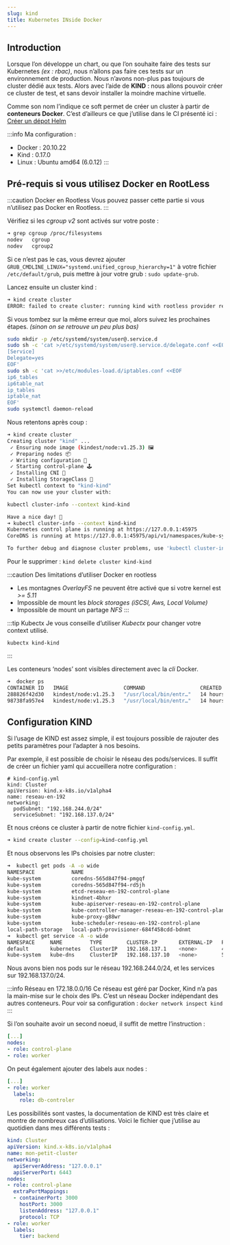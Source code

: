 ```yaml
---
slug: kind
title: Kubernetes INside Docker
---
```


## Introduction

Lorsque l’on développe un chart, ou que l’on souhaite faire des tests sur Kubernetes *(ex : rbac)*, nous n’allons pas faire ces tests sur un environnement de production. Nous n’avons non-plus pas toujours de cluster dédié aux tests. 
Alors avec l’aide de **KIND** : nous allons pouvoir créer ce cluster de test, et sans devoir installer la moindre machine virtuelle. 

Comme son nom l’indique ce soft permet de créer un cluster à partir de **conteneurs Docker**. C’est d’ailleurs ce que j’utilise dans le CI présenté ici : [Créer un dépot Helm](/blog/Creer-son-registre-helm)

:::info
Ma configuration : 
- Docker  : 20.10.22
- Kind    : 0.17.0
- Linux   : Ubuntu amd64 (6.0.12)
:::


## Pré-requis si vous utilisez Docker en RootLess


:::caution Docker en Rootless
Vous pouvez passer cette partie si vous n’utilisez pas Docker en Rootless. 
:::

Vérifiez si les *cgroup v2* sont activés sur votre poste : 
```bash
➜ grep cgroup /proc/filesystems
nodev	cgroup
nodev	cgroup2
```

Si ce n’est pas le cas, vous devrez ajouter `GRUB_CMDLINE_LINUX="systemd.unified_cgroup_hierarchy=1"` à votre fichier `/etc/default/grub`, puis mettre à jour votre grub : `sudo update-grub`. 

Lancez ensuite un cluster kind : 
```bash
➜ kind create cluster      
ERROR: failed to create cluster: running kind with rootless provider requires setting systemd property "Delegate=yes", see https://kind.sigs.k8s.io/docs/user/rootless/
```
Si vous tombez sur la même erreur que moi, alors suivez les prochaines étapes. *(sinon on se retrouve un peu plus bas)*

```bash
sudo mkdir -p /etc/systemd/system/user@.service.d
sudo sh -c 'cat >/etc/systemd/system/user@.service.d/delegate.conf <<EOF
[Service]
Delegate=yes
EOF'
sudo sh -c 'cat >>/etc/modules-load.d/iptables.conf <<EOF
ip6_tables
ip6table_nat
ip_tables
iptable_nat
EOF'
sudo systemctl daemon-reload
```

Nous retentons après coup : 
```bash
➜ kind create cluster         
Creating cluster "kind" ...
 ✓ Ensuring node image (kindest/node:v1.25.3) 🖼 
 ✓ Preparing nodes 📦  
 ✓ Writing configuration 📜 
 ✓ Starting control-plane 🕹️ 
 ✓ Installing CNI 🔌 
 ✓ Installing StorageClass 💾 
Set kubectl context to "kind-kind"
You can now use your cluster with:

kubectl cluster-info --context kind-kind

Have a nice day! 👋
➜ kubectl cluster-info --context kind-kind
Kubernetes control plane is running at https://127.0.0.1:45975
CoreDNS is running at https://127.0.0.1:45975/api/v1/namespaces/kube-system/services/kube-dns:dns/proxy

To further debug and diagnose cluster problems, use 'kubectl cluster-info dump'.
```

Pour le supprimer : `kind delete cluster kind-kind`

:::caution Des limitations d’utiliser Docker en rootless
- Les montagnes *OverlayFS* ne peuvent être activé que si votre kernel est *>= 5.11*
- Impossible de mount les *block storages* *(iSCSI, Aws, Local Volume)*
- Impossible de mount un partage *NFS*
:::

:::tip Kubectx
Je vous conseille d’utiliser *Kubectx* pour changer votre context utilisé.
```
kubectx kind-kind
```
:::

Les conteneurs ‘nodes’ sont visibles directement avec la *cli* Docker. 
```bash
➜  docker ps
CONTAINER ID   IMAGE                  COMMAND                  CREATED        STATUS          PORTS                      NAMES
288826f42d30   kindest/node:v1.25.3   "/usr/local/bin/entr…"   14 hours ago   Up 41 minutes   127.0.0.1:6443->6443/tcp   test-control-plane
98738fa957e4   kindest/node:v1.25.3   "/usr/local/bin/entr…"   14 hours ago   Up 41 minutes                              test-worker
```

## Configuration KIND

Si l’usage de KIND est assez simple, il est toujours possible de rajouter des petits paramètres pour l’adapter à nos besoins. 

Par exemple, il est possible de choisir le réseau des pods/services. Il suffit de créer un fichier yaml qui accueillera notre configuration :

```
# kind-config.yml
kind: Cluster
apiVersion: kind.x-k8s.io/v1alpha4
name: reseau-en-192
networking:
  podSubnet: "192.168.244.0/24"
  serviceSubnet: "192.168.137.0/24"
```

Et nous créons ce cluster à partir de notre fichier `kind-config.yml`.
```bash
➜ kind create cluster --config=kind-config.yml
```
Et nous observons les IPs choisies par notre cluster: 
```bash
➜  kubectl get pods -A -o wide
NAMESPACE            NAME                                                  READY   STATUS    RESTARTS   AGE   IP              NODE                          NOMINATED NODE   READINESS GATES
kube-system          coredns-565d847f94-pmgqf                              1/1     Running   0          28s   192.168.244.2   reseau-en-192-control-plane   <none>           <none>
kube-system          coredns-565d847f94-rd5jh                              1/1     Running   0          28s   192.168.244.3   reseau-en-192-control-plane   <none>           <none>
kube-system          etcd-reseau-en-192-control-plane                      1/1     Running   0          42s   172.18.0.2      reseau-en-192-control-plane   <none>           <none>
kube-system          kindnet-4bhxr                                         1/1     Running   0          28s   172.18.0.2      reseau-en-192-control-plane   <none>           <none>
kube-system          kube-apiserver-reseau-en-192-control-plane            1/1     Running   0          42s   172.18.0.2      reseau-en-192-control-plane   <none>           <none>
kube-system          kube-controller-manager-reseau-en-192-control-plane   1/1     Running   0          42s   172.18.0.2      reseau-en-192-control-plane   <none>           <none>
kube-system          kube-proxy-g88wr                                      1/1     Running   0          28s   172.18.0.2      reseau-en-192-control-plane   <none>           <none>
kube-system          kube-scheduler-reseau-en-192-control-plane            1/1     Running   0          43s   172.18.0.2      reseau-en-192-control-plane   <none>           <none>
local-path-storage   local-path-provisioner-684f458cdd-bdnmt               1/1     Running   0          28s   192.168.244.4   reseau-en-192-control-plane   <none>           <none>
➜  kubectl get service -A -o wide
NAMESPACE     NAME         TYPE        CLUSTER-IP       EXTERNAL-IP   PORT(S)                  AGE   SELECTOR
default       kubernetes   ClusterIP   192.168.137.1    <none>        443/TCP                  75s   <none>
kube-system   kube-dns     ClusterIP   192.168.137.10   <none>        53/UDP,53/TCP,9153/TCP   74s   k8s-app=kube-dns
```
Nous avons bien nos pods sur le réseau 192.168.244.0/24, et les services sur 192.168.137.0/24. 

:::info Réseau en 172.18.0.0/16
Ce réseau est géré par Docker, Kind n’a pas la main-mise sur le choix des IPs. 
C’est un réseau Docker indépendant des autres conteneurs. 
Pour voir sa configuration : `docker network inspect kind`
:::

Si l’on souhaite avoir un second noeud, il suffit de mettre l’instruction : 
```yaml
[...]
nodes:
- role: control-plane
- role: worker
```
On peut également ajouter des labels aux nodes :

```yml
[...]
- role: worker
  labels:
    role: db-controler
```

Les possibilités sont vastes, la documentation de KIND est très claire et montre de nombreux cas d’utilisations. Voici le fichier que j’utilise au quotidien dans mes différents tests : 

```yaml
kind: Cluster
apiVersion: kind.x-k8s.io/v1alpha4
name: mon-petit-cluster
networking:
  apiServerAddress: "127.0.0.1"
  apiServerPort: 6443
nodes:
- role: control-plane
  extraPortMappings:
  - containerPort: 3000
    hostPort: 3000
    listenAddress: "127.0.0.1"
    protocol: TCP
- role: worker
  labels:
    tier: backend
```

